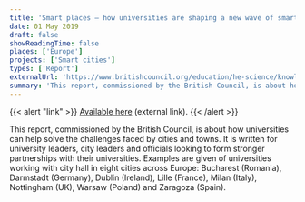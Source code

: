 ```yaml
---
title: 'Smart places – how universities are shaping a new wave of smart cities'
date: 01 May 2019
draft: false
showReadingTime: false
places: ['Europe']
projects: ['Smart cities']
types: ['Report']
externalUrl: 'https://www.britishcouncil.org/education/he-science/knowledge-centre/partnerships-collaboration/smart-cities'
summary: 'This report, commissioned by the British Council, is about how universities can help solve the challenges faced by cities and towns. It is written for university leaders, city leaders and officials looking to form stronger partnerships with their universities. Examples are given of universities working with city hall in eight cities across Europe: Bucharest (Romania), Darmstadt (Germany), Dublin (Ireland), Lille (France), Milan (Italy), Nottingham (UK), Warsaw (Poland) and Zaragoza (Spain).'
---
```


{{< alert "link" >}}
[Available here](https://www.britishcouncil.org/education/he-science/knowledge-centre/partnerships-collaboration/smart-cities) (external link).
{{< /alert >}}

This report, commissioned by the British Council, is about how universities can help solve the challenges faced by cities and towns. It is written for university leaders, city leaders and officials looking to form stronger partnerships with their universities. Examples are given of universities working with city hall in eight cities across Europe: Bucharest (Romania), Darmstadt (Germany), Dublin (Ireland), Lille (France), Milan (Italy), Nottingham (UK), Warsaw (Poland) and Zaragoza (Spain).


